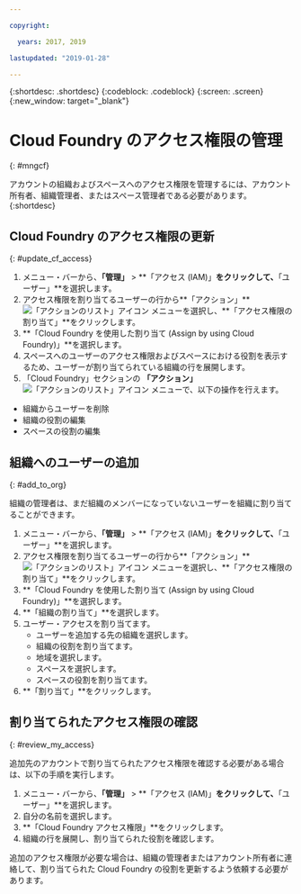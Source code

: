 ```yaml
---

copyright:

  years: 2017, 2019

lastupdated: "2019-01-28"

---
```


{:shortdesc: .shortdesc}
{:codeblock: .codeblock}
{:screen: .screen}
{:new_window: target="_blank"}

# Cloud Foundry のアクセス権限の管理
{: #mngcf}

アカウントの組織およびスペースへのアクセス権限を管理するには、アカウント所有者、組織管理者、またはスペース管理者である必要があります。
{:shortdesc}

## Cloud Foundry のアクセス権限の更新
{: #update_cf_access}

1. メニュー・バーから、**「管理」** &gt; **「アクセス (IAM)」**をクリックして、**「ユーザー」**を選択します。
2. アクセス権限を割り当てるユーザーの行から**「アクション」** ![「アクションのリスト」アイコン](../icons/action-menu-icon.svg) メニューを選択し、**「アクセス権限の割り当て」**をクリックします。
3. **「Cloud Foundry を使用した割り当て (Assign by using Cloud Foundry)」**を選択します。
4. スペースへのユーザーのアクセス権限およびスペースにおける役割を表示するため、ユーザーが割り当てられている組織の行を展開します。
5. 「Cloud Foundry」セクションの **「アクション」** ![「アクションのリスト」アイコン](../icons/action-menu-icon.svg) メニューで、以下の操作を行えます。

  * 組織からユーザーを削除
  * 組織の役割の編集
  * スペースの役割の編集

## 組織へのユーザーの追加
{: #add_to_org}

組織の管理者は、まだ組織のメンバーになっていないユーザーを組織に割り当てることができます。

1. メニュー・バーから、**「管理」** &gt; **「アクセス (IAM)」**をクリックして、**「ユーザー」**を選択します。
2. アクセス権限を割り当てるユーザーの行から**「アクション」** ![「アクションのリスト」アイコン](../icons/action-menu-icon.svg) メニューを選択し、**「アクセス権限の割り当て」**をクリックします。
3. **「Cloud Foundry を使用した割り当て (Assign by using Cloud Foundry)」**を選択します。
4. **「組織の割り当て」**を選択します。
5. ユーザー・アクセスを割り当てます。
   * ユーザーを追加する先の組織を選択します。
   * 組織の役割を割り当てます。
   * 地域を選択します。
   * スペースを選択します。
   * スペースの役割を割り当てます。
7. **「割り当て」**をクリックします。

## 割り当てられたアクセス権限の確認
{: #review_my_access}

追加先のアカウントで割り当てられたアクセス権限を確認する必要がある場合は、以下の手順を実行します。

1. メニュー・バーから、**「管理」** &gt; **「アクセス (IAM)」**をクリックして、**「ユーザー」**を選択します。
2. 自分の名前を選択します。
3. **「Cloud Foundry アクセス権限」**をクリックします。
3. 組織の行を展開し、割り当てられた役割を確認します。

追加のアクセス権限が必要な場合は、組織の管理者またはアカウント所有者に連絡して、割り当てられた Cloud Foundry の役割を更新するよう依頼する必要があります。


